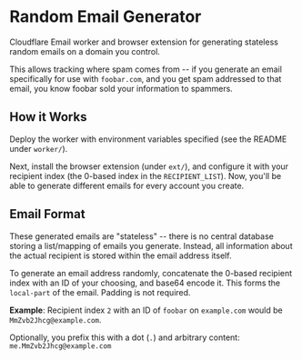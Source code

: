 # Random Email Generator

Cloudflare Email worker and browser extension for generating stateless random emails on a domain you control.

This allows tracking where spam comes from -- if you generate an email specifically for use with `foobar.com`, and you get spam addressed to that email, you know foobar sold your information to spammers.

## How it Works

Deploy the worker with environment variables specified (see the README under `worker/`).

Next, install the browser extension (under `ext/`), and configure it with your recipient index (the 0-based index in the `RECIPIENT_LIST`). Now, you'll be able to generate different emails for every account you create.

## Email Format

These generated emails are "stateless" -- there is no central database storing a list/mapping of emails you generate. Instead, all information about the actual recipient is stored within the email address itself.

To generate an email address randomly, concatenate the 0-based recipient index with an ID of your choosing, and base64 encode it. This forms the `local-part` of the email. Padding is not required.

**Example**: Recipient index `2` with an ID of `foobar` on `example.com` would be `MmZvb2Jhcg@example.com`.

Optionally, you prefix this with a dot (`.`) and arbitrary content: `me.MmZvb2Jhcg@example.com`
